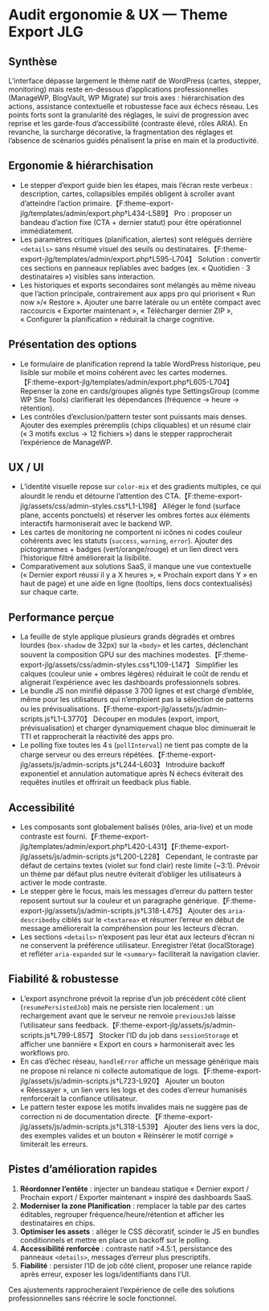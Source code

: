# Audit ergonomie & UX — Theme Export JLG

## Synthèse

L’interface dépasse largement le thème natif de WordPress (cartes, stepper, monitoring) mais reste en-dessous d’applications professionnelles (ManageWP, BlogVault, WP Migrate) sur trois axes : hiérarchisation des actions, assistance contextuelle et robustesse face aux échecs réseau. Les points forts sont la granularité des réglages, le suivi de progression avec reprise et les garde-fous d’accessibilité (contraste élevé, rôles ARIA). En revanche, la surcharge décorative, la fragmentation des réglages et l’absence de scénarios guidés pénalisent la prise en main et la productivité.

## Ergonomie & hiérarchisation

- Le stepper d’export guide bien les étapes, mais l’écran reste verbeux : description, cartes, collapsibles empilés obligent à scroller avant d’atteindre l’action primaire.【F:theme-export-jlg/templates/admin/export.php†L434-L589】 Pro : proposer un bandeau d’action fixe (CTA + dernier statut) pour être opérationnel immédiatement.
- Les paramètres critiques (planification, alertes) sont relégués derrière `<details>` sans résumé visuel des seuils ou destinataires.【F:theme-export-jlg/templates/admin/export.php†L595-L704】 Solution : convertir ces sections en panneaux repliables avec badges (ex. « Quotidien · 3 destinataires ») visibles sans interaction.
- Les historiques et exports secondaires sont mélangés au même niveau que l’action principale, contrairement aux apps pro qui priorisent « Run now »/« Restore ». Ajouter une barre latérale ou un entête compact avec raccourcis « Exporter maintenant », « Télécharger dernier ZIP », « Configurer la planification » réduirait la charge cognitive.

## Présentation des options

- Le formulaire de planification reprend la table WordPress historique, peu lisible sur mobile et moins cohérent avec les cartes modernes.【F:theme-export-jlg/templates/admin/export.php†L605-L704】 Repenser la zone en cards/groupes alignés type SettingsGroup (comme WP Site Tools) clarifierait les dépendances (fréquence → heure → rétention).
- Les contrôles d’exclusion/pattern tester sont puissants mais denses. Ajouter des exemples préremplis (chips cliquables) et un résumé clair (« 3 motifs exclus → 12 fichiers ») dans le stepper rapprocherait l’expérience de ManageWP.

## UX / UI

- L’identité visuelle repose sur `color-mix` et des gradients multiples, ce qui alourdit le rendu et détourne l’attention des CTA.【F:theme-export-jlg/assets/css/admin-styles.css†L1-L198】 Alléger le fond (surface plane, accents ponctuels) et réserver les ombres fortes aux éléments interactifs harmoniserait avec le backend WP.
- Les cartes de monitoring ne comportent ni icônes ni codes couleur cohérents avec les statuts (`success`, `warning`, `error`). Ajouter des pictogrammes + badges (vert/orange/rouge) et un lien direct vers l’historique filtré améliorerait la lisibilité.
- Comparativement aux solutions SaaS, il manque une vue contextuelle (« Dernier export réussi il y a X heures », « Prochain export dans Y » en haut de page) et une aide en ligne (tooltips, liens docs contextualisés) sur chaque carte.

## Performance perçue

- La feuille de style applique plusieurs grands dégradés et ombres lourdes (`box-shadow` de 32px) sur la `<body>` et les cartes, déclenchant souvent la composition GPU sur des machines modestes.【F:theme-export-jlg/assets/css/admin-styles.css†L109-L147】 Simplifier les calques (couleur unie + ombres légères) réduirait le coût de rendu et alignerait l’expérience avec les dashboards professionnels sobres.
- Le bundle JS non minifié dépasse 3 700 lignes et est chargé d’emblée, même pour les utilisateurs qui n’emploient pas la sélection de patterns ou les prévisualisations.【F:theme-export-jlg/assets/js/admin-scripts.js†L1-L3770】 Découper en modules (export, import, prévisualisation) et charger dynamiquement chaque bloc diminuerait le TTI et rapprocherait la réactivité des apps pro.
- Le polling fixe toutes les 4 s (`pollInterval`) ne tient pas compte de la charge serveur ou des erreurs répétées.【F:theme-export-jlg/assets/js/admin-scripts.js†L244-L603】 Introduire backoff exponentiel et annulation automatique après N échecs éviterait des requêtes inutiles et offrirait un feedback plus fiable.

## Accessibilité

- Les composants sont globalement balisés (rôles, aria-live) et un mode contraste est fourni.【F:theme-export-jlg/templates/admin/export.php†L420-L431】【F:theme-export-jlg/assets/js/admin-scripts.js†L200-L228】 Cependant, le contraste par défaut de certains textes (violet sur fond clair) reste limite (~3:1). Prévoir un thème par défaut plus neutre éviterait d’obliger les utilisateurs à activer le mode contraste.
- Le stepper gère le focus, mais les messages d’erreur du pattern tester reposent surtout sur la couleur et un paragraphe générique.【F:theme-export-jlg/assets/js/admin-scripts.js†L318-L475】 Ajouter des `aria-describedby` ciblés sur le `<textarea>` et résumer l’erreur en début de message améliorerait la compréhension pour les lecteurs d’écran.
- Les sections `<details>` n’exposent pas leur état aux lecteurs d’écran ni ne conservent la préférence utilisateur. Enregistrer l’état (localStorage) et refléter `aria-expanded` sur le `<summary>` faciliterait la navigation clavier.

## Fiabilité & robustesse

- L’export asynchrone prévoit la reprise d’un job précédent côté client (`resumePersistedJob`) mais ne persiste rien localement : un rechargement avant que le serveur ne renvoie `previousJob` laisse l’utilisateur sans feedback.【F:theme-export-jlg/assets/js/admin-scripts.js†L799-L857】 Stocker l’ID du job dans `sessionStorage` et afficher une bannière « Export en cours » harmoniserait avec les workflows pro.
- En cas d’échec réseau, `handleError` affiche un message générique mais ne propose ni relance ni collecte automatique de logs.【F:theme-export-jlg/assets/js/admin-scripts.js†L723-L920】 Ajouter un bouton « Réessayer », un lien vers les logs et des codes d’erreur humanisés renforcerait la confiance utilisateur.
- Le pattern tester expose les motifs invalides mais ne suggère pas de correction ni de documentation directe.【F:theme-export-jlg/assets/js/admin-scripts.js†L318-L539】 Ajouter des liens vers la doc, des exemples valides et un bouton « Réinsérer le motif corrigé » limiterait les erreurs.

## Pistes d’amélioration rapides

1. **Réordonner l’entête** : injecter un bandeau statique « Dernier export / Prochain export / Exporter maintenant » inspiré des dashboards SaaS.
2. **Moderniser la zone Planification** : remplacer la table par des cartes éditables, regrouper fréquence/heure/rétention et afficher les destinataires en chips.
3. **Optimiser les assets** : alléger le CSS décoratif, scinder le JS en bundles conditionnels et mettre en place un backoff sur le polling.
4. **Accessibilité renforcée** : contraste natif >4.5:1, persistance des panneaux `<details>`, messages d’erreur plus prescriptifs.
5. **Fiabilité** : persister l’ID de job côté client, proposer une relance rapide après erreur, exposer les logs/identifiants dans l’UI.

Ces ajustements rapprocheraient l’expérience de celle des solutions professionnelles sans réécrire le socle fonctionnel.
